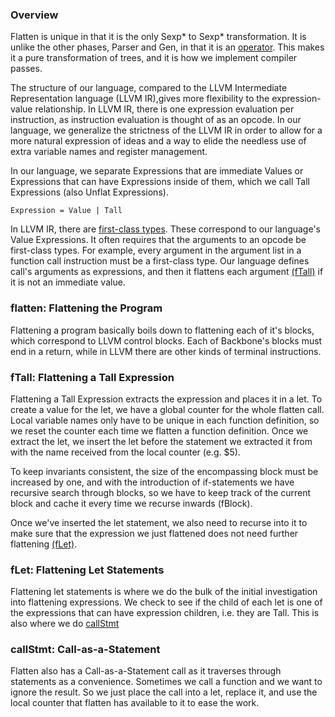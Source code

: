 
### Overview

Flatten is unique in that it is the only Sexp* to Sexp* transformation. It is unlike the 
other phases, Parser and Gen, in that it is an 
[operator](https://en.wikipedia.org/wiki/Operator_(mathematics)). This makes it a pure 
transformation of trees, and it is how we implement compiler passes.

The structure of our language, compared to the LLVM Intermediate Representation language 
(LLVM IR),gives more flexibility to the expression-value relationship. In LLVM IR, 
there is one expression evaluation per instruction, as instruction evaluation is 
thought of as an opcode. In our language, we generalize the strictness of the LLVM IR 
in order to allow for a more natural expression of ideas and a way to elide the needless
use of extra variable names and register management.

In our language, we separate Expressions that are immediate Values or Expressions that
can have Expressions inside of them, which we call Tall Expressions (also Unflat Expressions).

```
Expression = Value | Tall
```

In LLVM IR, there are 
[first-class types](https://llvm.org/docs/LangRef.html#first-class-types).
These correspond to our language's Value Expressions. It often requires that the arguments
to an opcode be first-class types. For example, every argument in the argument list in a
function call instruction must be a first-class type. Our language defines call's arguments
as expressions, and then it flattens each argument [(fTall)]("#ftall") if it is not an 
immediate value.

### flatten: Flattening the Program

Flattening a program basically boils down to flattening each of it's blocks, which
correspond to LLVM control blocks. Each of Backbone's blocks must end in a return, while
in LLVM there are other kinds of terminal instructions.

### fTall: Flattening a Tall Expression

Flattening a Tall Expression extracts the expression and places it in a let. To create a
value for the let, we have a global counter for the whole flatten call. Local variable
names only have to be unique in each function definition, so we reset the counter each
time we flatten a function definition. Once we extract the let, we insert the let before
the statement we extracted it from with the name received from the local counter (e.g. $5).

To keep invariants consistent, the size of the encompassing block must be increased by one,
and with the introduction of if-statements we have recursive search through blocks, so we
have to keep track of the current block and cache it every time we recurse inwards 
(fBlock).

Once we've inserted the let statement, we also need to recurse into it to make sure that
the expression we just flattened does not need further flattening [(fLet)]("#flet").

### <a name="flet">fLet</a>: Flattening Let Statements

Flattening let statements is where we do the bulk of the initial investigation into flattening
expressions. We check to see if the child of each let is one of the expressions that can have
expression children, i.e. they are Tall. This is also where we do [callStmt]("#callstmt")

### <a name="callstmt">callStmt</a>: Call-as-a-Statement

Flatten also has a Call-as-a-Statement call as it traverses through statements as a 
convenience. Sometimes we call a function and we want to ignore the result. So we just 
place the call into a let, replace it, and use the local counter that flatten has available to
it to ease the work.